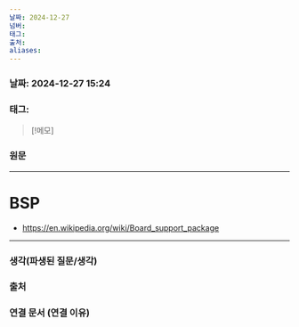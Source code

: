 ```yaml
---
날짜: 2024-12-27
넘버: 
태그: 
출처: 
aliases:
---
```

### 날짜:  2024-12-27 15:24

### 태그:

>[!메모]
>

### 원문
---
# BSP
- https://en.wikipedia.org/wiki/Board_support_package
---
### 생각(파생된 질문/생각)

### 출처

### 연결 문서 (연결 이유)
